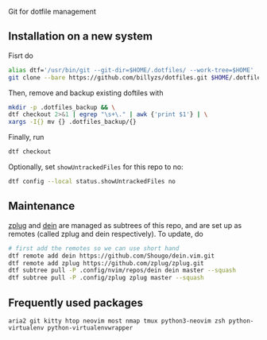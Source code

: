 Git for dotfile management

## Installation on a new system
Fisrt do 
```bash
alias dtf='/usr/bin/git --git-dir=$HOME/.dotfiles/ --work-tree=$HOME'
git clone --bare https://github.com/billyzs/dotfiles.git $HOME/.dotfiles
```

Then, remove and backup existing doftiles with
```bash
mkdir -p .dotfiles_backup && \
dtf checkout 2>&1 | egrep "\s+\." | awk {'print $1'} | \
xargs -I{} mv {} .dotfiles_backup/{}
```
Finally, run
```bash
dtf checkout
```
Optionally, set `showUntrackedFiles` for this repo to no:
```bash
dtf config --local status.showUntrackedFiles no
```

## Maintenance 
[zplug](https://github.com/zplug/zplug) and [dein](https://github.com/Shougo/dein.vim) are managed as subtrees of this repo, and are set up as remotes (called zplug and dein respectively). To update, do 
```bash
# first add the remotes so we can use short hand
dtf remote add dein https://github.com/Shougo/dein.vim.git
dtf remote add zplug https://github.com/zplug/zplug.git
dtf subtree pull -P .config/nvim/repos/dein dein master --squash
dtf subtree pull -P .config/zplug zplug master --squash
```

## Frequently used packages
```
aria2 git kitty htop neovim most nmap tmux python3-neovim zsh python-virtualenv python-virtualenvwrapper
```
